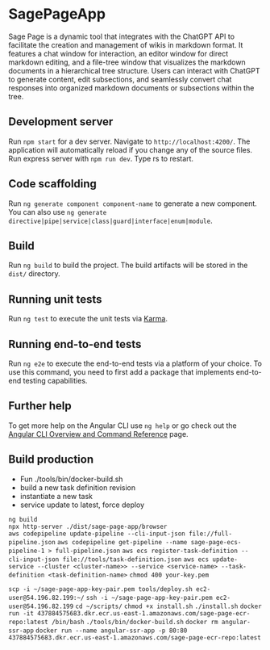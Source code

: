 # SagePageApp

Sage Page is a dynamic tool that integrates with the ChatGPT API to facilitate the creation and management of wikis in markdown format. It features a chat window for interaction, an editor window for direct markdown editing, and a file-tree window that visualizes the markdown documents in a hierarchical tree structure. Users can interact with ChatGPT to generate content, edit subsections, and seamlessly convert chat responses into organized markdown documents or subsections within the tree.

## Development server

Run `npm start` for a dev server. Navigate to `http://localhost:4200/`. The application will automatically reload if you change any of the source files.
Run express server with `npm run dev`. Type rs to restart.

## Code scaffolding

Run `ng generate component component-name` to generate a new component. You can also use `ng generate directive|pipe|service|class|guard|interface|enum|module`.

## Build

Run `ng build` to build the project. The build artifacts will be stored in the `dist/` directory.

## Running unit tests

Run `ng test` to execute the unit tests via [Karma](https://karma-runner.github.io).

## Running end-to-end tests

Run `ng e2e` to execute the end-to-end tests via a platform of your choice. To use this command, you need to first add a package that implements end-to-end testing capabilities.

## Further help

To get more help on the Angular CLI use `ng help` or go check out the [Angular CLI Overview and Command Reference](https://angular.io/cli) page.

## Build production

- Fun ./tools/bin/docker-build.sh
- build a new task definition revision
- instantiate a new task
- service update to latest, force deploy

`ng build`   
`npx http-server ./dist/sage-page-app/browser`    
`aws codepipeline update-pipeline --cli-input-json file://full-pipeline.json`
`aws codepipeline get-pipeline --name sage-page-ecs-pipeline-1 > full-pipeline.json`
`aws ecs register-task-definition --cli-input-json file://tools/task-definition.json`
`aws ecs update-service --cluster <cluster-name>> --service <service-name> --task-definition <task-definition-name>`
`chmod 400 your-key.pem`

`scp -i ~/sage-page-app-key-pair.pem tools/deploy.sh ec2-user@54.196.82.199:~/`
`ssh -i ~/sage-page-app-key-pair.pem ec2-user@54.196.82.199`
`cd ~/scripts/`
`chmod +x install.sh`
`./install.sh`
`docker run -it 437884575683.dkr.ecr.us-east-1.amazonaws.com/sage-page-ecr-repo:latest /bin/bash`
`./tools/bin/docker-build.sh`
`docker rm angular-ssr-app`
`docker run --name angular-ssr-app -p 80:80 437884575683.dkr.ecr.us-east-1.amazonaws.com/sage-page-ecr-repo:latest`
